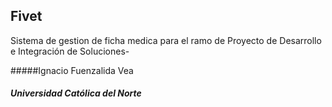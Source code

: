 ## Fivet

Sistema de gestion de ficha medica para el ramo de Proyecto de Desarrollo e Integración de Soluciones-

#####Ignacio Fuenzalida Vea
##### *Universidad Católica del Norte*